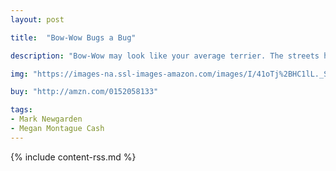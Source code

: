 ```yaml
---
layout: post

title:  "Bow-Wow Bugs a Bug"

description: "Bow-Wow may look like your average terrier. The streets he walks may seem familiar. But just around the corner, things get a little unusual. With a spring in his step and his tail only occasionally between his legs, Bow-Wow faces down every foe—well, <em>almost</em> every foe—in his path. Step aside, mutts. There’s a new dog in town."

img: "https://images-na.ssl-images-amazon.com/images/I/41oTj%2BHC1lL._SL480_.jpg"

buy: "http://amzn.com/0152058133"

tags:
- Mark Newgarden
- Megan Montague Cash
---
```


{% include content-rss.md %}